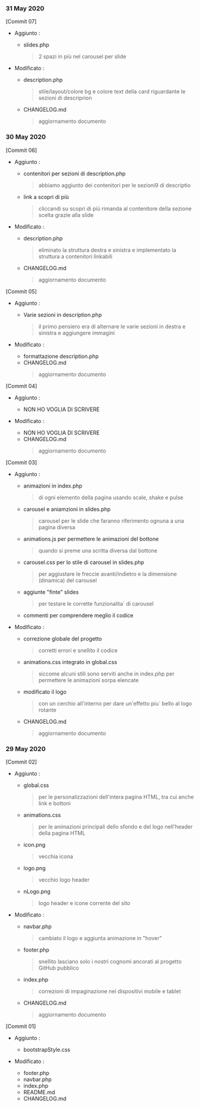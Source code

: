 ### 31 May 2020


[Commit 07]	

* Aggiunto :
	* slides.php
		> 2 spazi in più nel carousel per slide

	
* Modificato :  
	*  description.php
		> stile/layout/colore bg e colore text della card riguardante le sezioni di descriprion
	*  CHANGELOG.md
        > aggiornamento documento



### 30 May 2020


[Commit 06]

* Aggiunto :
	* contenitori per sezioni di description.php
		> abbiamo aggiunto dei contenitori per le sezioni9 di descriptio
	* link a scopri di più
		> cliccandi su scopri di più rimanda al contenitore della sezione scelta grazie alla slide	
	
* Modificato :  
	*  description.php
		> eliminato la struttura destra e sinistra e implementato la struttura a contenitori linkabili
	*  CHANGELOG.md
        > aggiornamento documento





[Commit 05]

* Aggiunto :
	* Varie sezioni in description.php
		> il primo pensiero era di alternare le varie sezioni in destra e sinistra e aggiungere immagini
	
* Modificato :  
	*  formattazione description.php
	*  CHANGELOG.md
        > aggiornamento documento





[Commit 04]

* Aggiunto :  
	*  NON HO VOGLIA DI SCRIVERE
		

* Modificato :  
	*  NON HO VOGLIA DI SCRIVERE
	*  CHANGELOG.md
        > aggiornamento documento



[Commit 03]

* Aggiunto :  
	*  animazioni in index.php
		> di ogni elemento della pagina usando scale, shake e pulse
	*  carousel e aniamzioni in slides.php
		> carousel per le slide che faranno riferimento ognuna a una pagina diversa
	*  animations.js per permettere le animazioni del bottone
		> quando si preme una scritta diversa dal bottone
	*  carousel.css per lo stile di carousel in slides.php
		> per aggiustare le freccie avanti/indietro e la dimensione (dinamica) del carousel
	*  aggiunte "finte" slides
		> per testare le corrette funzionalita` di carousel
	*  commenti per comprendere meglio il codice
		

* Modificato :  
	*  correzione globale del progetto
		> corretti errori e snellito il codice
	*  animations.css integrato in global.css
		> siccome alcuni stili sono serviti anche in index.php per permettere le animazioni sorpa elencate
	*  modificato il logo
		> con un cerchio all'interno per dare un'effetto piu` bello al logo rotante
	*  CHANGELOG.md
        > aggiornamento documento



### 29 May 2020



[Commit 02]

* Aggiunto :  
	* global.css  
		> per le personalizzazioni dell'intera pagina HTML, tra cui anche link e bottoni 
	*  animations.css  
	    > per le animazioni principali dello sfondo e del logo nell'header della pagina HTML 
	*  icon.png  
		> vecchia icona
	*  logo.png  
		> vecchio logo header 
	*  nLogo.png  
		> logo header e icone corrente del sito

* Modificato :  
	* navbar.php  
		> cambiato il logo e aggiunta animazione in "hover"
	*  footer.php  
		> snellito lasciano solo i nostri cognomi ancorati al progetto GitHub pubblico
	*  index.php  
		> correzioni di impaginazione nei dispositivi mobile e tablet
	*  CHANGELOG.md
        > aggiornamento documento



[Commit 01]

* Aggiunto :  
	*  bootstrapStyle.css  

* Modificato :  
	*  footer.php  
	*  navbar.php  
	*  index.php  
	*  README.md  
	*  CHANGELOG.md  
